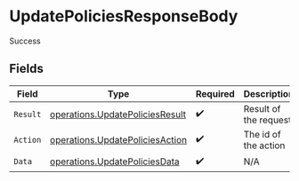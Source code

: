 # UpdatePoliciesResponseBody

Success


## Fields

| Field                                                                              | Type                                                                               | Required                                                                           | Description                                                                        |
| ---------------------------------------------------------------------------------- | ---------------------------------------------------------------------------------- | ---------------------------------------------------------------------------------- | ---------------------------------------------------------------------------------- |
| `Result`                                                                           | [operations.UpdatePoliciesResult](../../models/operations/updatepoliciesresult.md) | :heavy_check_mark:                                                                 | Result of the request                                                              |
| `Action`                                                                           | [operations.UpdatePoliciesAction](../../models/operations/updatepoliciesaction.md) | :heavy_check_mark:                                                                 | The id of the action                                                               |
| `Data`                                                                             | [operations.UpdatePoliciesData](../../models/operations/updatepoliciesdata.md)     | :heavy_check_mark:                                                                 | N/A                                                                                |